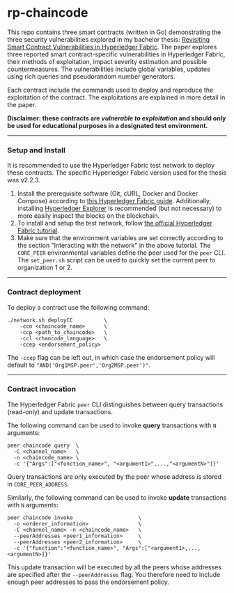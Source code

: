 # rp-chaincode

This repo contains three smart contracts (written in Go) demonstrating the three security vulnerabilities explored in my bachelor thesis: [Revisiting Smart Contract Vulnerabilities in Hyperledger Fabric](https://repository.tudelft.nl/islandora/object/uuid:dd09d153-a9df-4c1b-a317-d93c1231ee28?collection=education). The paper explores three reported smart contract-specific vulnerabilities in Hyperledger Fabric, their methods of exploitation, impact severity estimation and possible countermeasures. The vulnerabilities include global variables, updates using rich queries and pseudorandom number generators.

Each contract include the commands used to deploy and reproduce the exploitation of the contract. The exploitations are explained in more detail in the paper.

**Disclaimer: these contracts are _vulnerable to exploitation_ and should only be used for educational purposes in a designated test environment.**

---
### Setup and Install
It is recommended to use the Hyperledger Fabric test network to deploy these contracts. The specific Hyperledger Fabric version used for the thesis was v2.2.3.

1. Install the prerequisite software (Git, cURL, Docker and Docker Compose) according to [this Hyperledger Fabric guide](https://hyperledger-fabric.readthedocs.io/en/release-2.2/prereqs.html). Additionally, installing [Hyperledger Explorer](https://github.com/hyperledger/blockchain-explorer) is recommended (but not necessary) to more easily inspect the blocks on the blockchain.
2. To install and setup the test network, follow [the official Hyperledger Fabric tutorial](https://hyperledger-fabric.readthedocs.io/en/release-2.2/test_network.html).
3. Make sure that the environment variables are set correctly according to the section "Interacting with the network" in the above tutorial. The `CORE_PEER` environmental variables define the peer used for the `peer` CLI. The `set_peer.sh` script can be used to quickly set the current peer to organization 1 or 2.
---
### Contract deployment
To deploy a contract use the following command:
```
./network.sh deployCC          \
	-ccn <chaincode_name>      \
	-ccp <path_to_chaincode>   \
	-ccl <chancode_language>   \
	-ccep <endorsement_policy>
```
The `-ccep` flag can be left out, in which case the endorsement policy will default to `"AND('Org1MSP.peer','Org2MSP.peer')"`.

---
### Contract invocation
The Hyperledger Fabric `peer` CLI distinguishes between query transactions (read-only) and update transactions.

The following command can be used to invoke **query** transactions with `N` arguments:
```
peer chaincode query  \
  -C <channel_name>   \
  -n <chaincode_name> \
  -c '{"Args":["<function_name>", "<argument1>",...,"<argumentN>"]}'
```
Query transactions are only executed by the peer whose address is stored in `CORE_PEER_ADDRESS`.

Similarly, the following command can be used to invoke **update** transactions with `N` arguments:
```
peer chaincode invoke                     \
  -o <orderer_information>                \
  -C <channel_name> -n <chaincode_name>   \
  --peerAddresses <peer1_information>     \
  --peerAddresses <peer2_information>     \
  -c '{"function":"<function_name>", "Args":["<argument1>,...,<argumentN>]}'
```
This update transaction will be executed by all the peers whose addresses are specified after the `--peerAddresses` flag. You therefore need to include enough peer addresses to pass the endorsement policy.
